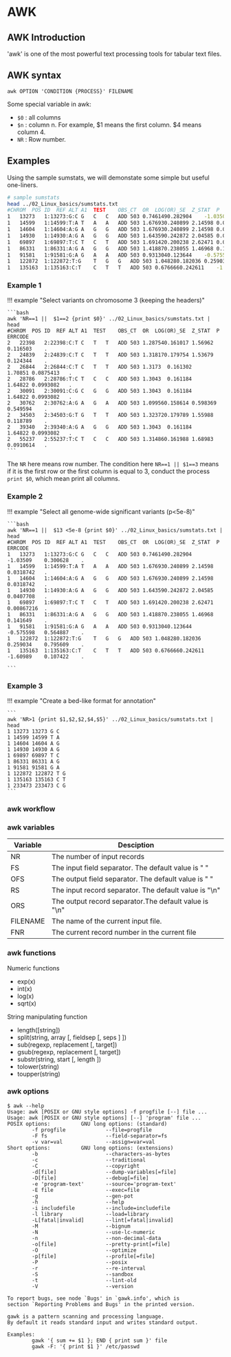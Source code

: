 # AWK

## AWK Introduction
'awk' is one of the most powerful text processing tools for tabular text files.

## AWK syntax

```
awk OPTION 'CONDITION {PROCESS}' FILENAME
```

Some special variable in awk:

- `$0` : all columns
- `$n` : column n. For example, $1 means the first column. $4 means column 4.
- `NR` : Row number.

## Examples

Using the sample sumstats, we will demonstate some simple but useful one-liners.

```bash
# sample sumstats
head ../02_Linux_basics/sumstats.txt 
#CHROM	POS	ID	REF	ALT	A1	TEST	OBS_CT	OR	LOG(OR)_SE	Z_STAT	P	ERRCODE
1	13273	1:13273:G:C	G	C	C	ADD	503	0.7461490.282904	-1.03509	0.300628	.
1	14599	1:14599:T:A	T	A	A	ADD	503	1.676930.240899	2.14598	0.0318742	.
1	14604	1:14604:A:G	A	G	G	ADD	503	1.676930.240899	2.14598	0.0318742	.
1	14930	1:14930:A:G	A	G	G	ADD	503	1.643590.242872	2.04585	0.0407708	.
1	69897	1:69897:T:C	T	C	T	ADD	503	1.691420.200238	2.62471	0.00867216	.
1	86331	1:86331:A:G	A	G	G	ADD	503	1.418870.238055	1.46968	0.141649	.
1	91581	1:91581:G:A	G	A	A	ADD	503	0.9313040.123644	-0.575598	0.564887	.
1	122872	1:122872:T:G	T	G	G	ADD	503	1.048280.182036	0.259034	0.795609	.
1	135163	1:135163:C:T	C	T	T	ADD	503	0.6766660.242611	-1.60989	0.107422	.
```

### Example 1

!!! example "Select variants on chromosome 3 (keeping the headers)"

    ```bash
    awk 'NR==1 ||  $1==2 {print $0}' ../02_Linux_basics/sumstats.txt | head
    #CHROM	POS	ID	REF	ALT	A1	TEST	OBS_CT	OR	LOG(OR)_SE	Z_STAT	P	ERRCODE
    2	22398	2:22398:C:T	C	T	T	ADD	503	1.287540.161017	1.56962	0.116503	.
    2	24839	2:24839:C:T	C	T	T	ADD	503	1.318170.179754	1.53679	0.124344	.
    2	26844	2:26844:C:T	C	T	T	ADD	503	1.3173	0.161302	1.70851	0.0875413	.
    2	28786	2:28786:T:C	T	C	C	ADD	503	1.3043	0.161184	1.64822	0.0993082	.
    2	30091	2:30091:C:G	C	G	G	ADD	503	1.3043	0.161184	1.64822	0.0993082	.
    2	30762	2:30762:A:G	A	G	A	ADD	503	1.099560.158614	0.598369	0.549594	.
    2	34503	2:34503:G:T	G	T	T	ADD	503	1.323720.179789	1.55988	0.118789	.
    2	39340	2:39340:A:G	A	G	G	ADD	503	1.3043	0.161184	1.64822	0.0993082	.
    2	55237	2:55237:T:C	T	C	C	ADD	503	1.314860.161988	1.68983	0.0910614	.
    ```

The `NR` here means row number. The condition here `NR==1 || $1==3` means if it is the first row or the first column is equal to 3, conduct the process `print $0`, which mean print all columns. 

### Example 2

!!! example "Select all genome-wide significant variants (p<5e-8)"
    
    ```bash
    awk 'NR==1 ||  $13 <5e-8 {print $0}' ../02_Linux_basics/sumstats.txt | head
    #CHROM	POS	ID	REF	ALT	A1	TEST	OBS_CT	OR	LOG(OR)_SE	Z_STAT	P	ERRCODE
    1	13273	1:13273:G:C	G	C	C	ADD	503	0.7461490.282904	-1.03509	0.300628	.
    1	14599	1:14599:T:A	T	A	A	ADD	503	1.676930.240899	2.14598	0.0318742	.
    1	14604	1:14604:A:G	A	G	G	ADD	503	1.676930.240899	2.14598	0.0318742	.
    1	14930	1:14930:A:G	A	G	G	ADD	503	1.643590.242872	2.04585	0.0407708	.
    1	69897	1:69897:T:C	T	C	T	ADD	503	1.691420.200238	2.62471	0.00867216	.
    1	86331	1:86331:A:G	A	G	G	ADD	503	1.418870.238055	1.46968	0.141649	.
    1	91581	1:91581:G:A	G	A	A	ADD	503	0.9313040.123644	-0.575598	0.564887	.
    1	122872	1:122872:T:G	T	G	G	ADD	503	1.048280.182036	0.259034	0.795609	.
    1	135163	1:135163:C:T	C	T	T	ADD	503	0.6766660.242611	-1.60989	0.107422	.
    
    ```

### Example 3

!!! example "Create a bed-like format for annotation"
    
    ```
    awk 'NR>1 {print $1,$2,$2,$4,$5}' ../02_Linux_basics/sumstats.txt | head
    1 13273 13273 G C
    1 14599 14599 T A
    1 14604 14604 A G
    1 14930 14930 A G
    1 69897 69897 T C
    1 86331 86331 A G
    1 91581 91581 G A
    1 122872 122872 T G
    1 135163 135163 C T
    1 233473 233473 C G
    ```

### awk workflow




### awk variables

|Variable|Desciption|
|-|-|
|NR|The number of input records|
|FS|The input field separator. The default value is " " |
|OFS|The output field separator.  The default value is " "|
|RS|The input record separator. The default value is "\n"|
|ORS|The output record separator.The default value is "\n" |
|FILENAME|The name of the current input file.|
|FNR|The current record number in the current file|

### awk functions

Numeric functions

- exp(x)
- int(x)
- log(x)
- sqrt(x)

String manipulating function

- length([string])
- split(string, array [, fieldsep [, seps ] ])
- sub(regexp, replacement [, target]) 
- gsub(regexp, replacement [, target])
- substr(string, start [, length ])
- tolower(string)
- toupper(string)

### awk options

```
$ awk --help
Usage: awk [POSIX or GNU style options] -f progfile [--] file ...
Usage: awk [POSIX or GNU style options] [--] 'program' file ...
POSIX options:          GNU long options: (standard)
        -f progfile             --file=progfile
        -F fs                   --field-separator=fs
        -v var=val              --assign=var=val
Short options:          GNU long options: (extensions)
        -b                      --characters-as-bytes
        -c                      --traditional
        -C                      --copyright
        -d[file]                --dump-variables[=file]
        -D[file]                --debug[=file]
        -e 'program-text'       --source='program-text'
        -E file                 --exec=file
        -g                      --gen-pot
        -h                      --help
        -i includefile          --include=includefile
        -l library              --load=library
        -L[fatal|invalid]       --lint[=fatal|invalid]
        -M                      --bignum
        -N                      --use-lc-numeric
        -n                      --non-decimal-data
        -o[file]                --pretty-print[=file]
        -O                      --optimize
        -p[file]                --profile[=file]
        -P                      --posix
        -r                      --re-interval
        -S                      --sandbox
        -t                      --lint-old
        -V                      --version

To report bugs, see node `Bugs' in `gawk.info', which is
section `Reporting Problems and Bugs' in the printed version.

gawk is a pattern scanning and processing language.
By default it reads standard input and writes standard output.

Examples:
        gawk '{ sum += $1 }; END { print sum }' file
        gawk -F: '{ print $1 }' /etc/passwd
```